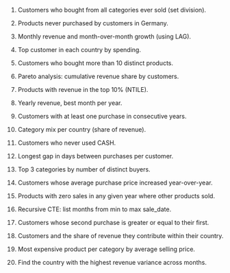 1. Customers who bought from all categories ever sold (set division).

2. Products never purchased by customers in Germany.

3. Monthly revenue and month-over-month growth (using LAG).

4. Top customer in each country by spending.

5. Customers who bought more than 10 distinct products.

6. Pareto analysis: cumulative revenue share by customers.

7. Products with revenue in the top 10% (NTILE).

8. Yearly revenue, best month per year.

9. Customers with at least one purchase in consecutive years.

10. Category mix per country (share of revenue).

11. Customers who never used CASH.

12. Longest gap in days between purchases per customer.

13. Top 3 categories by number of distinct buyers.

14. Customers whose average purchase price increased year-over-year.

15. Products with zero sales in any given year where other products sold.

16. Recursive CTE: list months from min to max sale_date.

17. Customers whose second purchase is greater or equal to their first.

18. Customers and the share of revenue they contribute within their country.

19. Most expensive product per category by average selling price.

20. Find the country with the highest revenue variance across months.

